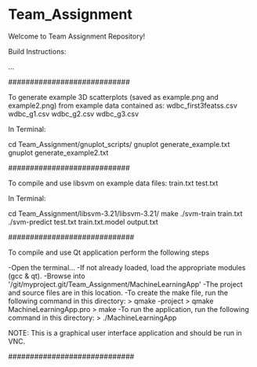 # Team_Assignment

Welcome to Team Assignment Repository!

Build Instructions:

...

############################

To generate example 3D scatterplots (saved as example.png and example2.png) from example data contained as:
wdbc_first3featss.csv
wdbc_g1.csv
wdbc_g2.csv
wdbc_g3.csv

In Terminal:

cd Team_Assignment/gnuplot_scripts/
gnuplot generate_example.txt
gnuplot generate_example2.txt

############################

To compile and use libsvm on example data files:
train.txt
test.txt

In Terminal:

cd Team_Assignment/libsvm-3.21/libsvm-3.21/
make
./svm-train train.txt
./svm-predict test.txt train.txt.model output.txt



#############################

To compile and use Qt application perform the following steps

-Open the terminal...
-If not already loaded, load the appropriate modules (gcc & qt).
-Browse into '/git/myproject.git/Team_Assignment/MachineLearningApp'
-The project and source files are in this location.
-To create the make file, run the following command in this directory: 
	> qmake -project
	> qmake MachineLearningApp.pro
	> make
-To run the application, run the following command in this directory:
	> ./MachineLearningApp

NOTE: This is a graphical user interface application and should be run in VNC.

#############################
